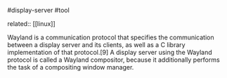 #display-server #tool 

related:: [[linux]]

Wayland is a communication protocol that specifies the communication between a display server and its clients, as well as a C library implementation of that protocol.[9] A display server using the Wayland protocol is called a Wayland compositor, because it additionally performs the task of a compositing window manager.
